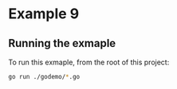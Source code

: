 # Example 9

## Running the exmaple

To run this exmaple, from the root of this project:

```sh
go run ./godemo/*.go
```
